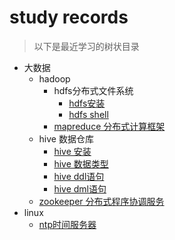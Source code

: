# study records
> 以下是最近学习的树状目录

* 大数据
	+ hadoop
		+ hdfs分布式文件系统
			+ [hdfs安装](documents/hadoop/hadoop.md)
			+ [hdfs shell](documents/hadoop/hdfs-shell.md)
		+ [mapreduce 分布式计算框架](documents/hadoop/mapred.md)
	+ hive 数据仓库
		+ [hive 安装](documents/hadoop/hive-install.md)
		+ [hive 数据类型](documents/hadoop/hive-datatype.md)
		+ [hive ddl语句](documents/hadoop/hive-ddl.md)
		+ [hive dml语句](documents/hadoop/hive-dml.md)
	+ [zookeeper 分布式程序协调服务](documents/zookeeper.md)
* linux 
	+ [ntp时间服务器](documents/ntp.md)
	
